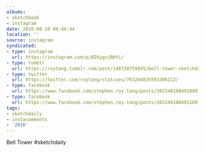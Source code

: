 ```yaml
---
albums:
- sketchbook
- instagram
date: 2016-08-10 06:44:44
location: ''
source: instagram
syndicated:
- type: instagram
  url: https://instagram.com/p/BI6ygvjBHYi/
- type: tumblr
  url: https://roytang.tumblr.com/post/148728759845/bell-tower-sketchdaily
- type: twitter
  url: https://twitter.com/roytang/statuses/763264835593306112/
- type: facebook
  url: https://www.facebook.com/stephen.roy.tang/posts/10154810849108912:0
- type: facebook
  url: https://www.facebook.com/stephen.roy.tang/posts/10154810849118912
tags:
- sketchdaily
- instacomments
- '2016'
---
```


Bell Tower #sketchdaily